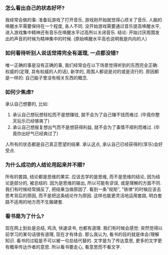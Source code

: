 ### 怎么看出自己的状态好坏?

我经常会做的事: 准备玩游戏了打开音乐, 游戏刚开始就觉得心烦关了音乐. 人脑的唤醒水平需要保持在一个程度, 各人不同. 没开始游戏需要通过音乐提高唤醒水平, 进入游戏集中精神还有音乐在唤醒水平过高所以关闭音乐. 结论: 开始讨厌周围发出的声音的时候为精神集中的时候. (原始唤醒水平高也说明我是内向的人)

### 如何看待听别人说话觉得完全有道理, 一点都没错?

唯一正确的事是没有正确的事, 我们经常会在以下场景觉得听到的东西完全正确: 权威的(定理, 具有权威的人的话), 新学的, 周围人都说是对的或是流行的. 原因都是一样的: 自己脑子里没有相关东西的概念.

### 如何少焦虑?

承认自己想要的, 比如: 

1. 承认自己想玩想轻松而不是想赚钱, 就不会为了自己赚不钱而难过. (毕竟你整天玩乐已经够爽了)
2. 承认自己想报复想出气而不是想获得利益, 就不会为了事情不顺利而难过. (毕竟你出好气已经爽过了)

人所有的状态都是自己真正愿望的结果. 承认这点, 承认自己已经获得的(享乐)会好受点.

### 为什么成功的人结论用起来并不顺?

所有的套路, 结论都是思维的果实. 应该去学的是思维, 而不是思维的结论, 因为结论是部分的, 被总结的. 因为是思维的输出, 所以可能有谬误, 或是理解的方面不同. 我们有时候经常搞反了, 把结果当做原因了. 看到一条"规矩", "铁律"的时候应该去思考背后的原因, 而不是把这条结论作为原因. 这样也能更灵活地运用套路, 明白套路不适用的地方而不生搬硬套.

### 看书是为了什么?

现在网上到处是总结, 鸡汤, 快速读书, 也都有道理. 我们有时候会感觉: 突然觉得以前学习的某句话很有道理, 现在才有体会. 那么我认为, 看书的目的就是体会/理解知识. 看书的过程是不可以被一句总结代替的. 文字是为了传达意思, 更多的文字更有概率传达作者的意思. 所以看书要走心, 看意思而不看文字.